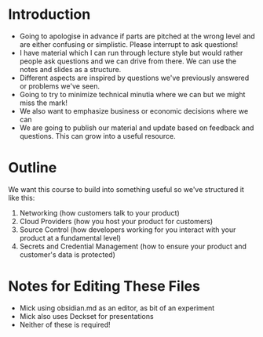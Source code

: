 # Introduction
- Going to apologise in advance if parts are pitched at the wrong level and are either confusing or simplistic. Please interrupt to ask questions!
- I have material which I can run through lecture style but would rather people ask questions and we can drive from there. We can use the notes and slides as a structure.
- Different aspects are inspired by questions we've previously answered or problems we've seen.
- Going to try to minimize technical minutia where we can but we might miss the mark!
- We also want to emphasize business or economic decisions where we can
- We are going to publish our material and update based on feedback and questions. This can grow into a useful resource.

# Outline
We want this course to build into something useful so we've structured it like this:
1. Networking (how customers talk to your product)
2. Cloud Providers (how you host your product for customers)
3. Source Control (how developers working for you interact with your product at a fundamental level)
4. Secrets and Credential Management (how to ensure your product and customer's data is protected)

# Notes for Editing These Files
- Mick using obsidian.md as an editor, as bit of an experiment
- Mick also uses Deckset for presentations
- Neither of these is required!
